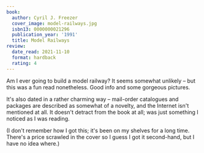 ```yaml
---
book:
  author: Cyril J. Freezer
  cover_image: model-railways.jpg
  isbn13: 0000000021296
  publication_year: '1991'
  title: Model Railways
review:
  date_read: 2021-11-10
  format: hardback
  rating: 4
---
```


Am I ever going to build a model railway?
It seems somewhat unlikely – but this was a fun read nonetheless.
Good info and some gorgeous pictures.

It's also dated in a rather charming way – mail-order catalogues and packages are described as somewhat of a novelty, and the Internet isn't mentioned at all.
It doesn't detract from the book at all; was just something I noticed as I was reading.

(I don't remember how I got this; it's been on my shelves for a long time.
There's a price scrawled in the cover so I guess I got it second-hand, but I have no idea where.)
